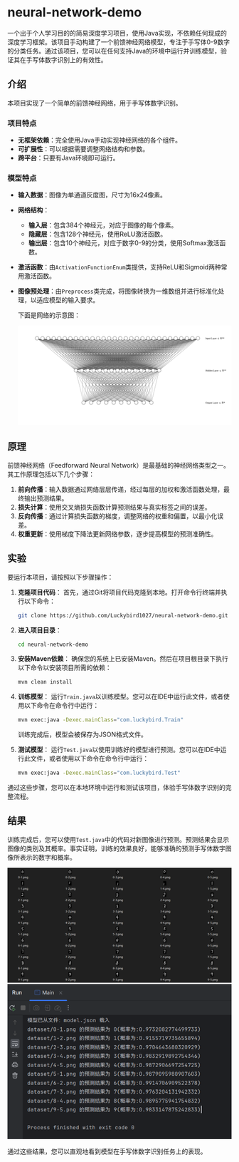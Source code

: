 # neural-network-demo

一个出于个人学习目的的简易深度学习项目，使用Java实现，不依赖任何现成的深度学习框架。该项目手动构建了一个前馈神经网络模型，专注于手写体0-9数字的分类任务。通过该项目，您可以在任何支持Java的环境中运行并训练模型，验证其在手写体数字识别上的有效性。

## 介绍

本项目实现了一个简单的前馈神经网络，用于手写体数字识别。

### 项目特点

- **无框架依赖**：完全使用Java手动实现神经网络的各个组件。
- **可扩展性**：可以根据需要调整网络结构和参数。
- **跨平台**：只要有Java环境即可运行。

### 模型特点

- **输入数据**：图像为单通道灰度图，尺寸为16x24像素。

- **网络结构**：
  - **输入层**：包含384个神经元，对应于图像的每个像素。
  - **隐藏层**：包含128个神经元，使用ReLU激活函数。
  - **输出层**：包含10个神经元，对应于数字0-9的分类，使用Softmax激活函数。
  
- **激活函数**：由`ActivationFunctionEnum`类提供，支持ReLU和Sigmoid两种常用激活函数。

- **图像预处理**：由`Preprocess`类完成，将图像转换为一维数组并进行标准化处理，以适应模型的输入要求。

  下面是网络的示意图：

  ![nn](\doc\image\nn.svg)


## 原理

前馈神经网络（Feedforward Neural Network）是最基础的神经网络类型之一。其工作原理包括以下几个步骤：

1. **前向传播**：输入数据通过网络层层传递，经过每层的加权和激活函数处理，最终输出预测结果。
2. **损失计算**：使用交叉熵损失函数计算预测结果与真实标签之间的误差。
3. **反向传播**：通过计算损失函数的梯度，调整网络的权重和偏置，以最小化误差。
4. **权重更新**：使用梯度下降法更新网络参数，逐步提高模型的预测准确性。

## 实验

要运行本项目，请按照以下步骤操作：

1. **克隆项目代码**：
   首先，通过Git将项目代码克隆到本地。打开命令行终端并执行以下命令：
   ```bash
   git clone https://github.com/Luckybird1027/neural-network-demo.git
   ```

2. **进入项目目录**：
   ```bash
   cd neural-network-demo
   ```

3. **安装Maven依赖**：
   确保您的系统上已安装Maven。然后在项目根目录下执行以下命令以安装项目所需的依赖：
   ```bash
   mvn clean install
   ```

4. **训练模型**：
   运行`Train.java`以训练模型。您可以在IDE中运行此文件，或者使用以下命令在命令行中运行：
   
   ```bash
   mvn exec:java -Dexec.mainClass="com.luckybird.Train"
   ```
   训练完成后，模型会被保存为JSON格式文件。
   
5. **测试模型**：
   运行`Test.java`以使用训练好的模型进行预测。您可以在IDE中运行此文件，或者使用以下命令在命令行中运行：
   ```bash
   mvn exec:java -Dexec.mainClass="com.luckybird.Test"
   ```

通过这些步骤，您可以在本地环境中运行和测试该项目，体验手写体数字识别的完整流程。

## 结果

训练完成后，您可以使用`Test.java`中的代码对新图像进行预测。预测结果会显示图像的类别及其概率。事实证明，训练的效果良好，能够准确的预测手写体数字图像所表示的数字和概率。

![dataset](\doc\image\dataset.png)
![result](\doc\image\result.png)


通过这些结果，您可以直观地看到模型在手写体数字识别任务上的表现。